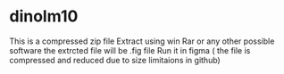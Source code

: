 # dinolm10
This is a compressed zip file
Extract using win Rar or any other possible software
the extrcted file will be .fig file
Run it in figma
( the file is compressed and reduced due to size limitaions in github)
